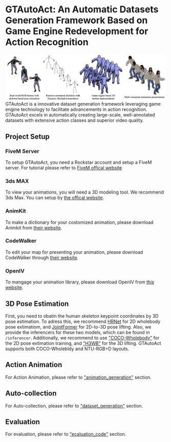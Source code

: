# GTAutoAct: An Automatic Datasets Generation Framework Based on Game Engine Redevelopment for Action Recognition
![overall](/resources/overall.png)
GTAutoAct is a innovative dataset generation framework leveraging game engine technology to facilitate advancements in action recognition. 
GTAutoAct excels in automatically creating large-scale, well-annotated datasets with extensive action classes and superior video quality. 

## Project Setup

### FiveM Server
To setup GTAutoAct, you need a Rockstar account and setup a FiveM server.
For tutorial please refer to [FiveM offical website](https://fivem.net/)

### 3ds MAX
To view your animations, you will need a 3D modeling tool. We recommend 3ds Max. You can setup by [the offical website](https://www.autodesk.com/).

### AnimKit
To make a dictionary for your costomized animation, please download Animkit from [their website](https://forum.cfx.re/t/announcing-animkit-create-your-own-custom-animations-for-fivem/4778132).

### CodeWalker
To edit your map for presenting your animation, please download CodeWalker through [their website](https://www.gta5-mods.com/tools/codewalker-gtav-interactive-3d-map).

### OpenIV
To mangage your animation library, please download OpenIV from [this website](https://openiv.com/).

## 3D Pose Estimation
First, you need to obatin the human skeleton keypoint coordinates by 3D pose estimation. To adress this, we recommend [HRNet](https://openaccess.thecvf.com/content_CVPR_2019/html/Sun_Deep_High-Resolution_Representation_Learning_for_Human_Pose_Estimation_CVPR_2019_paper.html) for 2D wholebody pose extimatiom, and [JointFormer](https://github.com/seblutz/JointFormer) for 2D-to-3D pose lifting. Also, we provide the inferencers for these two models, which can be found in `/inferencer`. Additionally, we recommend to use ["COCO-Wholebody"](https://github.com/jin-s13/COCO-WholeBody) for the 2D pose extimation training, and ["H3WB"](https://github.com/wholebody3d/wholebody3d) for the 3D lifting. GTAutoAct supports both COCO-Wholebldy and NTU-RGB+D layouts.

## Action Animation
For Action Animation, please refer to ["animation_generation"](project_code/animation_generation/README.md) section.

## Auto-collection
For Auto-collection, please refer to ["dataset_generation"](project_code/dataset_generation/README.md) section.

## Evaluation
For evaluation, please refer to ["ecaluation_code"](evaluation_code/README.md) section.
















